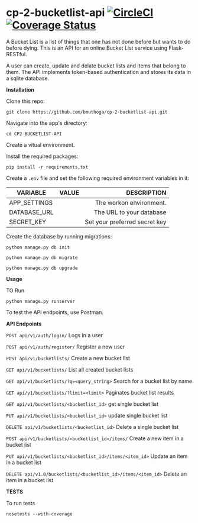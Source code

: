 # cp-2-bucketlist-api [![CircleCI](https://circleci.com/gh/bmuthoga/cp-2-bucketlist-api/tree/tests.svg?style=svg)](https://circleci.com/gh/bmuthoga/cp-2-bucketlist-api/tree/tests) [![Coverage Status](https://coveralls.io/repos/github/bmuthoga/cp-2-bucketlist-api/badge.svg?branch=master)](https://coveralls.io/github/bmuthoga/cp-2-bucketlist-api?branch=master)
A Bucket List is a list of things that one has not done before but wants to do before dying. This is an API for an online Bucket List service using Flask-RESTful.

A user can create, update and delate bucket lists and items that belong to them. The API implements token-based authentication and stores its data in a sqlite database.


**Installation**

Clone this repo:

`git clone https://github.com/bmuthoga/cp-2-bucketlist-api.git`

Navigate into the app's directory:

`cd CP2-BUCKETLIST-API`

Create a vitual environment.

Install the required packages:

`pip install -r requirements.txt`

Create a `.env` file and set the following required environment variables in it:

| VARIABLE        | VALUE           | DESCRIPTION                        |
| --------------- |----------------:| ----------------------------------:|
| APP_SETTINGS    |                 | The workon environment.            |
| DATABASE_URL    |                 |   The URL to your database         |
| SECRET_KEY      |                 |    Set your preferred secret key   |


Create the database by running migrations:

`python manage.py db init`

`python manage.py db migrate`

`python manage.py db upgrade`

**Usage**

TO Run

`python manage.py runserver`

To test the API endpoints, use Postman.

**API Endpoints**

`POST api/v1/auth/login/`	Logs in a user	

`POST api/v1/auth/register/`	Register a new user	

`POST api/v1/bucketlists/`	Create a new bucket list	

`GET api/v1/bucketlists/`	List all created bucket lists	

`GET api/v1/bucketlists/?q=<query_string>`	Search for a bucket list by name

`GET api/v1/bucketlists/?limit=<limit>`	Paginates bucket list results	

`GET api/v1/bucketlists/<bucketlist_id>`	get single bucket list	

`PUT api/v1/bucketlists/<bucketlist_id>`	update single bucket list	

`DELETE api/v1/bucketlists/<bucketlist_id>`	Delete a single bucket list	

`POST api/v1/bucketlists/<bucketlist_id>/items/`	Create a new item in a bucket list	

`PUT api/v1/bucketlists/<bucketlist_id>/items/<item_id>`	Update an item in a bucket list	

`DELETE api/v1.0/bucketlists/<bucketlist_id>/items/<item_id>`	Delete an item in a bucket list

**TESTS**

To run tests

`nosetests --with-coverage`
